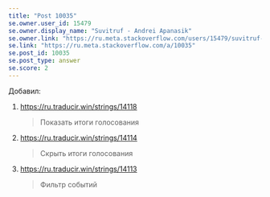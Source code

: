 ```yaml
---
title: "Post 10035"
se.owner.user_id: 15479
se.owner.display_name: "Suvitruf - Andrei Apanasik"
se.owner.link: "https://ru.meta.stackoverflow.com/users/15479/suvitruf-andrei-apanasik"
se.link: "https://ru.meta.stackoverflow.com/a/10035"
se.post_id: 10035
se.post_type: answer
se.score: 2
---
```

<p>Добавил:</p>

<ol>
<li><p><a href="https://ru.traducir.win/strings/14118" rel="nofollow noreferrer">https://ru.traducir.win/strings/14118</a></p>

<blockquote>
  <p>Показать итоги голосования</p>
</blockquote></li>
<li><p><a href="https://ru.traducir.win/strings/14114" rel="nofollow noreferrer">https://ru.traducir.win/strings/14114</a></p>

<blockquote>
  <p>Скрыть итоги голосования</p>
</blockquote></li>
<li><p><a href="https://ru.traducir.win/strings/14113" rel="nofollow noreferrer">https://ru.traducir.win/strings/14113</a></p>

<blockquote>
  <p>Фильтр событий</p>
</blockquote></li>
</ol>
